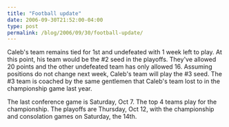 ```yaml
---
title: "Football update"
date: 2006-09-30T21:52:00-04:00
type: post
permalink: /blog/2006/09/30/football-update/
---
```

Caleb's team remains tied for 1st and undefeated with 1 week left to play. At this point, his team would be the #2 seed in the playoffs. They've allowed 20 points and the other undefeated team has only allowed 16. Assuming positions do not change next week, Caleb's team will play the #3 seed. The #3 team is coached by the same gentlemen that Caleb's team lost to in the championship game last year.

The last conference game is Saturday, Oct 7. The top 4 teams play for the championship. The playoffs are Thursday, Oct 12, with the championship and consolation games on Saturday, the 14th.